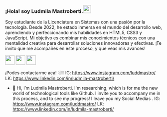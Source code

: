 ### ¡Hola! soy Ludmila Mastroberti.<img src="https://media.giphy.com/media/hvRJCLFzcasrR4ia7z/giphy.gif" width="25px">

Soy estudiante de la Licenciatura en Sistemas con una pasión por la tecnología. Desde 2022, he estado inmersa en el mundo del desarrollo web, aprendiendo y perfeccionando mis habilidades en HTML5, CSS3 y JavaScript. Mi objetivo es combinar mis conocimientos técnicos con una mentalidad creativa para desarrollar soluciones innovadoras y efectivas.
¡Te invito que me acompañes en este proceso, y que veas mis avances!

<img src = 'https://github.com/MarikIshtar007/MarikIshtar007/blob/master/images/html.svg' width='30'/> <img src = 'https://github.com/MarikIshtar007/MarikIshtar007/blob/master/images/css.svg' width='30'/> <img src = 'https://github.com/MarikIshtar007/MarikIshtar007/blob/master/images/js.svg' width='30'/>

¡Podes contactarme aca! 👇🏼
IG: https://www.instagram.com/luddmastro/
LK: https://www.linkedin.com/in/ludmila-mastroberti/


- 👋 Hi, I’m Ludmila Mastroberti.
   I'm  researching, which is for me the new world of technological tools like Github.
I invite you to accompany me in this process, and to see my progress!
I leave you my Social Medias
.
IG: https://www.instagram.com/luddmastro/
LK: https://www.linkedin.com/in/ludmila-mastroberti/
<!---
luddmastro/luddmastro is a ✨ special ✨ repository because its `README.md` (this file) appears on your GitHub profile.
You can click the Preview link to take a look at your changes.
--->
